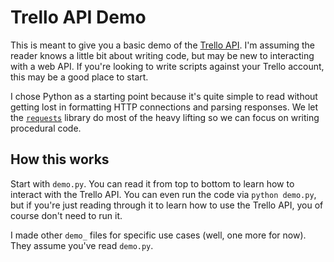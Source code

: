 # Trello API Demo

This is meant to give you a basic demo of the [Trello API](https://trello.com/docs). I'm assuming
the reader knows a little bit about writing code, but may be new to interacting with a web API. If
you're looking to write scripts against your Trello account, this may be a good place to start.

I chose Python as a starting point because it's quite simple to read without getting lost in 
formatting HTTP connections and parsing responses. We let the 
[`requests`](http://docs.python-requests.org/) library do most of the heavy lifting so we can
focus on writing procedural code.

## How this works

Start with `demo.py`. You can read it from top to bottom to learn how to interact with the Trello API.
You can even run the code via `python demo.py`, but if you're just reading through it to learn how to
use the Trello API, you of course don't need to run it.

I made other `demo_` files for specific use cases (well, one more for now). They assume you've read
`demo.py`.